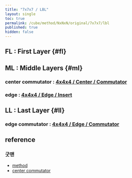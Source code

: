 ```yaml
---
title: "7x7x7 / LBL"
layout: single
toc: true
permalink: /cube/method/NxNxN/original/7x7x7/lbl
published: true
hidden: false
---
```


<head>
  <base target="_blank">
</head>



## FL : First Layer {#fl}



## ML : Middle Layers {#ml}

### center commutator : [4x4x4 / Center / Commutator](/cube/method/NxNxN/original/4x4x4/center/commutator)

### edge : [4x4x4 / Edge / Insert](/cube/method/NxNxN/original/4x4x4/edge/insert)



## LL : Last Layer {#ll}

### edge commutator : [4x4x4 / Edge / Commutator](/cube/method/NxNxN/original/4x4x4/edge/commutator)



## reference

### 굿맨

- [method](https://youtu.be/D_UYYz_OwOM)
- [center commutator](https://youtu.be/HsUH_K_921w)
